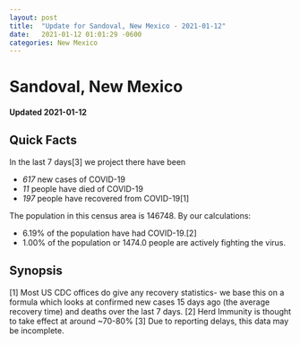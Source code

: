 ```yaml
---
layout: post
title:  "Update for Sandoval, New Mexico - 2021-01-12"
date:   2021-01-12 01:01:29 -0600
categories: New Mexico
---
```


# Sandoval, New Mexico
#### Updated 2021-01-12

## Quick Facts

In the last 7 days[3] we project there have been
- *617* new cases of COVID-19
- *11* people have died of COVID-19
- *197* people have recovered from COVID-19[1]

The population in this census area is 146748. By our calculations:
- 6.19% of the population have had COVID-19.[2]
- 1.00% of the population or 1474.0 people are actively fighting the virus.

## Synopsis




[1] Most US CDC offices do give any recovery statistics- we base this on a formula which looks at confirmed new cases
15 days ago (the average recovery time) and deaths over the last 7 days.
[2] Herd Immunity is thought to take effect at around ~70-80%
[3] Due to reporting delays, this data may be incomplete. 
    